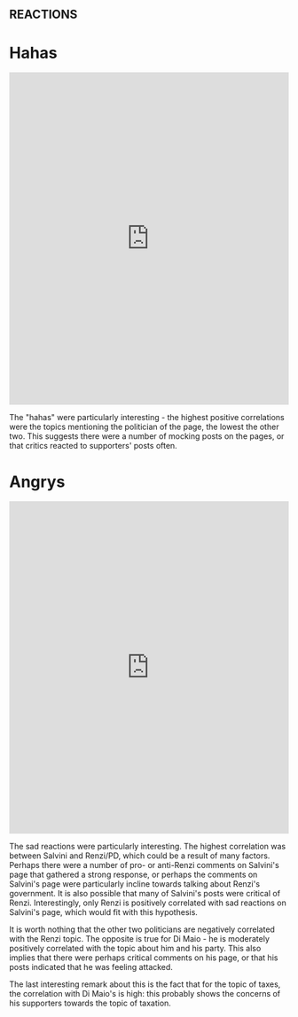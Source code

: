 ## REACTIONS

# Hahas

<iframe class="scribd_iframe_embed" title="hahas" src="https://www.scribd.com/embeds/378751291/content?start_page=1&view_mode=scroll&access_key=key-FfH0ChRGp0OADMtQfy0p&show_recommendations=true" data-auto-height="false" data-aspect-ratio="1.3333333333333333" scrolling="no" id="doc_11334" width="100%" height="600" frameborder="0"></iframe>

The "hahas" were particularly interesting - the highest positive correlations were the topics mentioning the politician of the page, the lowest the other two. This suggests there were a number of mocking posts on the pages, or that critics reacted to supporters' posts often.

# Angrys

<iframe class="scribd_iframe_embed" title="angrys" src="https://www.scribd.com/embeds/378751288/content?start_page=1&view_mode=scroll&access_key=key-3P454N9YBstqsDsAzIOv&show_recommendations=true" data-auto-height="false" data-aspect-ratio="1.3333333333333333" scrolling="no" id="doc_99751" width="100%" height="600" frameborder="0">
  
The only significant correlations were between the polticians and either themselves or their parties. The negative correlation between Salvini and Renzi was also significant.

---
  
# Wows

<iframe class="scribd_iframe_embed" title="Wows" src="https://www.scribd.com/embeds/378751290/content?start_page=1&view_mode=scroll&access_key=key-aTINAgnKBvZBhSSOCebG&show_recommendations=true" data-auto-height="true" data-aspect-ratio="1.3333333333333333" scrolling="no" id="doc_51757" width="100%" height="600" frameborder="0">

Only two boxes were significant: Salvini with immigration, which was positively correlated, and Salvini with economy, which was negatively correlated. This fits in with his platform.

# Sads

<iframe class="scribd_iframe_embed" title="Sads" src="https://www.scribd.com/embeds/378751293/content?start_page=1&view_mode=scroll&access_key=key-CXqv2i7CGBQdcL1Iywpy&show_recommendations=true" data-auto-height="false" data-aspect-ratio="1.3333333333333333" scrolling="no" id="doc_12494" width="100%" height="600" frameborder="0"></iframe>

The sad reactions were particularly interesting. The highest correlation was between Salvini and Renzi/PD, which could be a result of many factors. Perhaps there were a number of pro- or anti-Renzi comments on Salvini's page that gathered a strong response, or perhaps the comments on Salvini's page were particularly incline towards talking about Renzi's government. It is also possible that many of Salvini's posts were critical of Renzi. Interestingly, only Renzi is positively correlated with sad reactions on Salvini's page, which would fit with this hypothesis.

It is worth nothing that the other two politicians are negatively correlated with the Renzi topic. The opposite is true for Di Maio - he is moderately positively correlated with the topic about him and his party. This also implies that there were perhaps critical comments on his page, or that his posts indicated that he was feeling attacked.

The last interesting remark about this is the fact that for the topic of taxes, the correlation with Di Maio's is high: this probably shows the concerns of his supporters towards the topic of taxation. 
